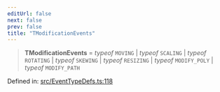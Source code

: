 ```yaml
---
editUrl: false
next: false
prev: false
title: "TModificationEvents"
---
```


> **TModificationEvents** = *typeof* `MOVING` \| *typeof* `SCALING` \| *typeof* `ROTATING` \| *typeof* `SKEWING` \| *typeof* `RESIZING` \| *typeof* `MODIFY_POLY` \| *typeof* `MODIFY_PATH`

Defined in: [src/EventTypeDefs.ts:118](https://github.com/fabricjs/fabric.js/blob/fea1b29b7495d9634e300bd4bfa43de097745805/src/EventTypeDefs.ts#L118)
